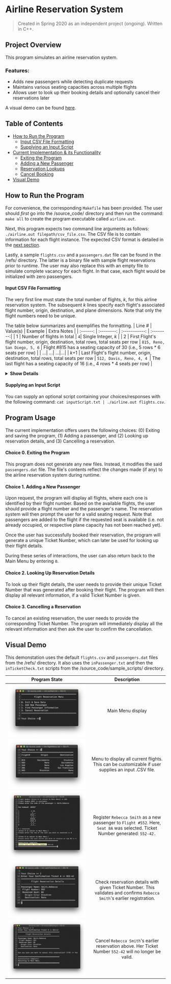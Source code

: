 # Airline Reservation System
> Created in Spring 2020 as an independent project (ongoing). Written in C++.


## Project Overview
This program simulates an airline reservation system. 

### Features:
- Adds new passengers while detecting duplicate requests
- Maintains various seating capacities across multiple flights
- Allows user to look up their booking details and optionally cancel their reservations later

A visual demo can be found [here](https://github.com/jschhie/airline-reserv/#visual-demo).


## Table of Contents
* [How to Run the Program](https://github.com/jschhie/airline-reserv/#how-to-run-the-program)
  * [Input CSV File Formatting](https://github.com/jschhie/airline-reserv/#input-csv-file-formatting)
  * [Supplying an Input Script](https://github.com/jschhie/airline-reserv/#supplying-an-input-script)
* [Current Implementation & its Functionality](https://github.com/jschhie/airline-reserv/#program-usage)
  * [Exiting the Program](https://github.com/jschhie/airline-reserv/#choice-0-exiting-the-program)
  * [Adding a New Passenger](https://github.com/jschhie/airline-reserv/#choice-1-adding-a-new-passenger)
  * [Reservation Lookups](https://github.com/jschhie/airline-reserv/#choice-2-looking-up-reservation-details)
  * [Cancel Booking](https://github.com/jschhie/airline-reserv/#choice-3-cancelling-a-reservation)
* [Visual Demo](https://github.com/jschhie/airline-reserv/#visual-demo)


## How to Run the Program  
For convenience, the corresponding ```Makefile``` has been provided. The user should *first* go into the /source_code/ directory and then run the command: ```make all``` to create the program executable called ```airline.out```.

Next, this program expects two command line arguments as follows: ```./airline.out filepath/csv_file.csv```. The CSV file is to contain information for each flight instance. The expected CSV format is detailed in the [next section](https://github.com/jschhie/airline-reserv/#input-csv-file-formatting).

Lastly, a sample ```flights.csv``` and a ```passengers.dat``` file can be found in the /refs/ directory. The latter is a binary file with sample flight reservations prior to runtime. The user may also replace this with an empty file to simulate complete vacancy for each flight. In that case, each flight would be initialized with zero passengers. 


#### Input CSV File Formatting
The very first line must state the total number of flights, *k*, for this airline reservation system. The subsequent *k* lines specify each flight's associated flight number, origin, destination, and plane dimensions. Note that only the flight numbers need to be unique. 

The table below summarizes and exemplifies the formatting.
| Line # | Value(s) | Example | Extra Notes |
| :------: | :--------: | :-----------: | :--------:|
| 1 | Number of flights in total |  ```4```| Single Integer, *k* |
| 2 | First Flight's flight number, origin, destination, total rows, total seats per row | ```815, Reno, San Diego, 5, 6``` | Flight #815 has a seating capacity of 30 (i.e., 5 rows * 6 seats per row) |
| ...| ...| ...|...|
| *k*+1 | Last Flight's flight number, origin, destination, total rows, total seats per row | ```512, Davis, Reno, 4, 4 ```| The last flight has a seating capacity of 16 (i.e., 4 rows * 4 seats per row) | 

<details><summary><b>Show Details</b></summary>
 
> REMARK: For the sake of readability, the values listed have been separated by a comma followed by a single whitespace. The actual CSV format requires that they are separated by just a comma. 

</details>

#### Supplying an Input Script
You can supply an optional script containing your choices/responses with the following command: ```cat inputScript.txt | ./airline.out flights.csv```.


## Program Usage
The current implementation offers users the following choices: (0) Exiting and saving the program, (1) Adding a passenger, and (2) Looking up reservation details, and (3) Cancelling a reservation. 


#### Choice 0. Exiting the Program
This program does not generate any new files. Instead, it modifies the said ```passengers.dat``` file. The file's contents reflect the changes made (if any) to the airline reservation system during runtime. 


#### Choice 1. Adding a New Passenger
Upon request, the program will display all flights, where each one is identified by their flight number. Based on the available flights, the user should provide a flight number and the passenger's name. The reservation system will then prompt the user for a valid seating request. Note that passengers are added to the flight if the requested seat is available (i.e. not already occupied, or respective plane capacity has not been reached yet). 

Once the user has successfully booked their reservation, the program will generate a unique Ticket Number, which can later be used for looking up their flight details. 

During these series of interactions, the user can also return back to the Main Menu by entering ```0```.


#### Choice 2. Looking Up Reservation Details
To look up their flight details, the user needs to provide their unique Ticket Number that was generated after booking their flight. The program will then display all relevant information, if a valid Ticket Number is given. 

#### Choice 3. Cancelling a Reservation
To cancel an existing reservation, the user needs to provide the corresponding Ticket Number. The program will immediately display all the relevant information and then ask the user to confirm the cancellation. 


## Visual Demo
This demonstation uses the default ```flights.csv``` and ```passengers.dat``` files from the /refs/ directory. 
It also uses the ```inPassenger.txt``` and then the ```inTicketCheck.txt``` scripts from the /source_code/sample_scripts/ directory.

| Program State | Description |
| ----- | :-----: |
| ![alt text](https://github.com/jschhie/Airline-Reservation-System/blob/master/demo/Updated%20Main%20Menu.png?raw=true "Main Menu") | Main Menu display |
| ![alt text](https://github.com/jschhie/Airline-Reservation-System/blob/master/demo/Updated%20Flights%20Menu.png?raw=true "Flights Menu") | Menu to display all current flights. This can be customizable if user supplies an input .CSV file. |
| ![alt text](https://github.com/jschhie/Airline-Reservation-System/blob/master/demo/Add%20New%20Passenger.png?raw=true "Add New Passenger") | Register ```Rebecca Smith``` as a new passenger to ```Flight #552```. Here, ```Seat 8A``` was selected. Ticket Number generated: ```552-42.``` | 
| ![alt text](https://github.com/jschhie/Airline-Reservation-System/blob/master/demo/Passenger%20Lookup.png?raw=true "Check Reservation Details") | Check reservation details with given Ticket Number. This validates and confirms ```Rebecca Smith```'s earlier registration. |
| ![alt text](https://github.com/jschhie/Airline-Reservation-System/blob/master/demo/Cancel%20Booking.png?raw=true "Cancel Booking") | Cancel ```Rebecca Smith```'s earlier reservation above. Her Ticket Number ```552-42``` will no longer be valid. |
